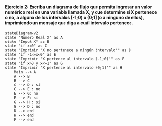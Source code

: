 #### Ejercicio 2: Escriba un diagrama de flujo que permita ingresar un valor numérico real en una variable llamada X, y que determine si X pertenece o no, a alguno de los intervalos [-1;0) o (0;1] (o a ninguno de ellos), imprimiendo un mensaje que diga a cuál intervalo pertenece.

```mermaid
stateDiagram-v2
state "Número Real X" as A
state "Input X" as B
state "if x=0" as C
state "Imprimir 'X no pertenece a ningún intervalo'" as D
state "if -1<=x<0" as E
state "Imprimir 'X pertence al intervalo [-1;0)'" as F
state "if x>0 y x<=1" as G
state "Imprimir 'X pertence al intervalo (0;1]'" as H
    Main --> A
    A --> B
    B --> C
    C --> D : si
    C --> E : no
    E --> G: no
    E --> F: si
    G --> H : si
    G --> D : no
    D --> end
    H --> end
    F --> end
```
